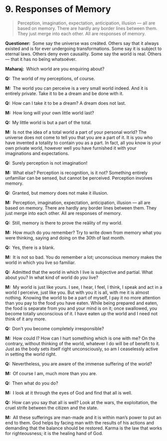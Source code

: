 # 9. Responses of Memory

>Perception, imagination, expectation, anticipation, illusion — all are based on memory. There are hardly any border lines between them. They just merge into each other. All are responses of memory.

**Questioner:**&ensp;Some say the universe was creäted. Others say that it always existed and is for ever undergoing transformations. Some say it is subject to eternal laws. Others deny even causality. Some say the world is real. Others — that it has no beïng whatsoëver. 

**Maharaj:**&ensp;Which world are you enquiring about?

**Q:**&ensp;The world of my perceptions, of course.

**M:**&ensp;The world you can perceive is a very small world indeed. And it is entirely private. Take it to be a dream and be done with it.

**Q:**&ensp;How can I take it to be a dream? A dream does not last.

**M:**&ensp;How long will your own little world last?

**Q:**&ensp;My little world is but a part of the total.

**M:**&ensp;Is not the idea of a total world a part of your personal world? The universe does not come to tell you that you are a part of it. It is you who have invented a totality to contain you as a part. In fact, all you know is your own private world, however well you have furnished it with your imaginations and expectations.

**Q:**&ensp;Surely perception is not imagination!

**M:**&ensp;What else? Perception is recognition, is it not? Something entirely unfamiliar can be sensed, but cannot be perceived. Perception involves memory.

**Q:**&ensp;Granted, but memory does not make it illusion.

**M:**&ensp;Perception, imagination, expectation, anticipation, illusion — all are based on memory. There are hardly any border lines between them. They just merge into each other. All are responses of memory.

**Q:**&ensp;Still, memory is there to prove the reälity of my world.

**M:**&ensp;How much do you remember? Try to write down from memory what you were thinking, saying and doing on the 30th of last month.

**Q:**&ensp;Yes, there is a blank.

**M:**&ensp;It is not so bad. You do remember a lot; unconscious memory makes the world in which you live so familiar.

**Q:**&ensp;Admitted that the world in which I live is subjective and partial. What about you? In what kind of world do *you* live?

**M:**&ensp;My world is just like yours. I see, I hear, I feel, I think, I speak and act in a world I perceive, just like you. But with you it is all, with me it is almost nothing. Knowing the world to be a part of myself, I pay it no more attention than you pay to the food you have eaten. While beïng prepared and eaten, the food is separate from you and your mind is on it; once swallowed, you become totally unconscious of it. I have eaten up the world and I need not think of it any more.

**Q:**&ensp;Don’t you become completely irresponsible?

**M:**&ensp;How could I? How can I hurt something which is one with me? On the contrary, without thinking of the world, whatever I do will be of benefit to it. Just as the body sets itself right unconsciously, so am I ceaselessly active in setting the world right.

**Q:**&ensp;Nevertheless, you are aware of the immense suffering of the world?

**M:**&ensp;Of course I am, much more than you are.

**Q:**&ensp;Then what do you do?

**M:**&ensp;I look at it through the eyes of God and find that all is well.

**Q:**&ensp;How can you say that all is well? Look at the wars, the exploitation, the cruel strife between the citizen and the state.

**M:**&ensp;All these sufferings are man-made and it is within man’s power to put an end to them. God helps by facing man with the results of his actions and demanding that the balance should be restored. <span data-tippy-content="Action or “the fruits of action”. <em>Karma</em> is of three kinds: <em>sanchita</em> (accumulated from previous births), <em>prarabdha</em> (portion of the past <em>karma</em> to be worked out in the present life) and <em>agami</em> (the current <em>karma</em> the result of which will fructify in future).">Karma</span> is the law that works for righteousness; it is the healing hand of God.

<script>
export default {
  props: ["slot-key"],
  mounted () {
    tippy("[data-tippy-content]", {allowHTML: true});
  }
}
</script>